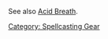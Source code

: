 See also [Acid Breath](Acid_Breath "wikilink").

[Category: Spellcasting Gear](Category:_Spellcasting_Gear "wikilink")
